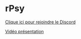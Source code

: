 # rPsy

[Clique ici pour rejoindre le Discord](https://discord.gg/rdevv)

[Vidéo présentation](https://youtu.be/UvIcl2dugsE)
